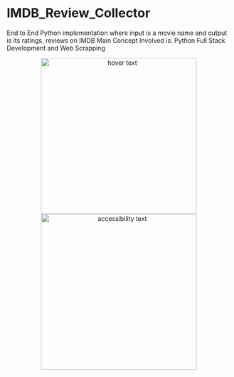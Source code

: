 # IMDB_Review_Collector
End to End Python implementation where input is a movie name and output is its ratings, reviews on IMDB
Main Concept Involved is: Python Full Stack Development and Web Scrapping

<p align="center">
  <img src="your_relative_path_here" width="350" title="hover text">
  <img src="your_relative_path_here_number_2_large_name" width="350" alt="accessibility text">
</p>
